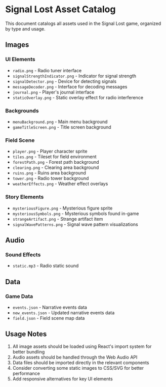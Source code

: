 # Signal Lost Asset Catalog

This document catalogs all assets used in the Signal Lost game, organized by type and usage.

## Images

### UI Elements
- `radio.png` - Radio tuner interface
- `signalStrengthIndicator.png` - Indicator for signal strength
- `signalDetector.png` - Device for detecting signals
- `messageDecoder.png` - Interface for decoding messages
- `journal.png` - Player's journal interface
- `staticOverlay.png` - Static overlay effect for radio interference

### Backgrounds
- `menuBackground.png` - Main menu background
- `gameTitleScreen.png` - Title screen background

### Field Scene
- `player.png` - Player character sprite
- `tiles.png` - Tileset for field environment
- `forestPath.png` - Forest path background
- `clearing.png` - Clearing area background
- `ruins.png` - Ruins area background
- `tower.png` - Radio tower background
- `weatherEffects.png` - Weather effect overlays

### Story Elements
- `mysteriousFigure.png` - Mysterious figure sprite
- `mysteriousSymbols.png` - Mysterious symbols found in-game
- `strangeArtifact.png` - Strange artifact item
- `signalWavePatterns.png` - Signal wave pattern visualizations

## Audio

### Sound Effects
- `static.mp3` - Radio static sound

## Data

### Game Data
- `events.json` - Narrative events data
- `new_events.json` - Updated narrative events data
- `field.json` - Field scene map data

## Usage Notes

1. All image assets should be loaded using React's import system for better bundling
2. Audio assets should be handled through the Web Audio API
3. Data files should be imported directly in the relevant components
4. Consider converting some static images to CSS/SVG for better performance
5. Add responsive alternatives for key UI elements
